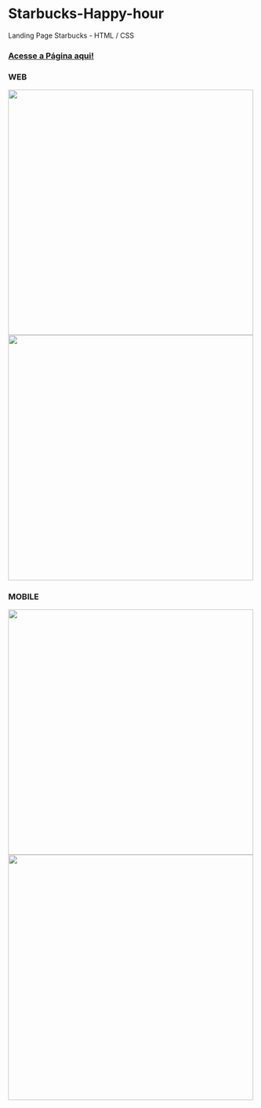 # Starbucks-Happy-hour
Landing Page Starbucks - HTML / CSS<br>
<h3><a href="https://starbucks-happy-hour.vercel.app"  target="_blank">Acesse a Página aqui!</a></h3>


<h3>WEB</h3>
<img width="500px" src="https://user-images.githubusercontent.com/84095953/130682811-9c527b0c-7b14-4b8c-bce6-8e35038b4637.png">
<img width="500px" src="https://user-images.githubusercontent.com/84095953/130682877-821d9637-aa51-4289-9c72-0da2160d3f83.png"><br>

<h3>MOBILE</h3>

<img width="500px" src="https://user-images.githubusercontent.com/84095953/130683002-52332be9-aba4-46a0-aee5-4a7baaaf4ce9.png">
<img width="500px" src="https://user-images.githubusercontent.com/84095953/130683043-76ed8986-77cb-4611-afc3-5d867d8c56ce.png">


